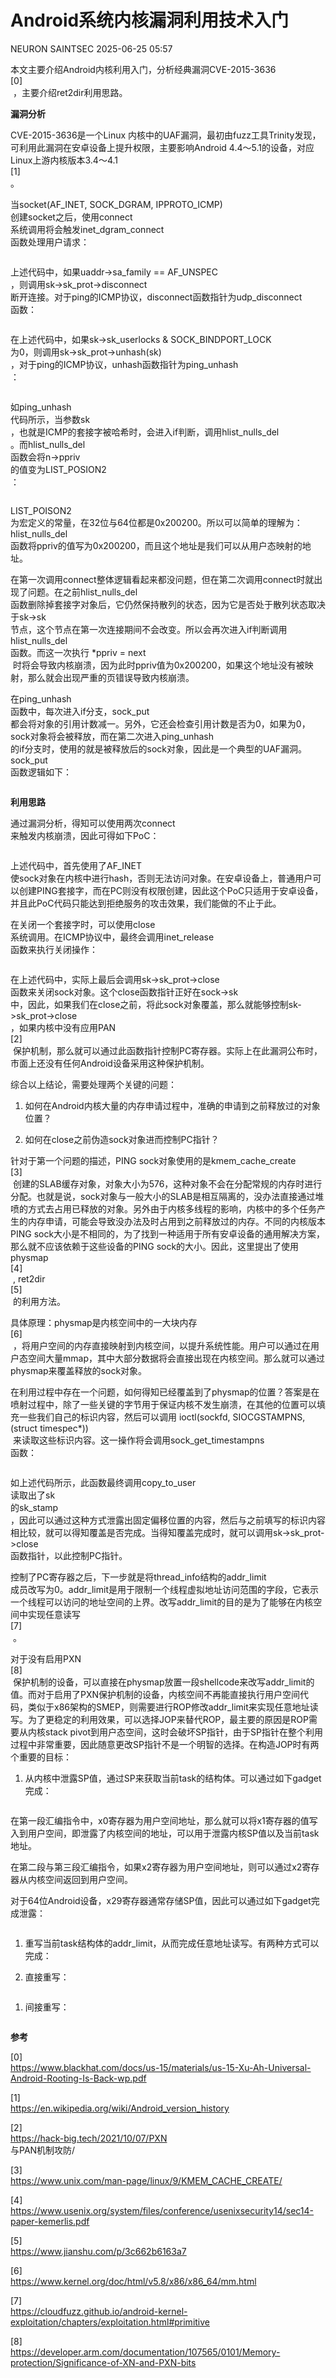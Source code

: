 #  Android系统内核漏洞利用技术入门  
NEURON  SAINTSEC   2025-06-25 05:57  
  
本文主要介绍Android内核利用入门，分析经典漏洞CVE-2015-3636   
[0]  
 ，主要介绍ret2dir利用思路。  
  
  
**漏洞分析**  
  
CVE-2015-3636是一个Linux 内核中的UAF漏洞，最初由fuzz工具Trinity发现，可利用此漏洞在安卓设备上提升权限，主要影响Android 4.4～5.1的设备，对应Linux上游内核版本3.4～4.1   
[1]  
。  
  
当socket(AF_INET, SOCK_DGRAM, IPPROTO_ICMP)  
创建socket之后，使用connect  
系统调用将会触发inet_dgram_connect  
函数处理用户请求：  
```
```  
  
上述代码中，如果uaddr->sa_family == AF_UNSPEC  
，则调用sk->sk_prot->disconnect  
断开连接。对于ping的ICMP协议，disconnect函数指针为udp_disconnect  
函数：  
```
```  
  
在上述代码中，如果sk->sk_userlocks & SOCK_BINDPORT_LOCK  
为0，则调用sk->sk_prot->unhash(sk)  
，对于ping的ICMP协议，unhash函数指针为ping_unhash  
：  
```
```  
  
如ping_unhash  
代码所示，当参数sk  
，也就是ICMP的套接字被哈希时，会进入if判断，调用hlist_nulls_del  
。而hlist_nulls_del  
函数会将n->ppriv  
的值变为LIST_POSION2  
：  
```
```  
  
LIST_POISON2  
为宏定义的常量，在32位与64位都是0x200200。所以可以简单的理解为：hlist_nulls_del  
函数将ppriv的值写为0x200200，而且这个地址是我们可以从用户态映射的地址。  
  
在第一次调用connect整体逻辑看起来都没问题，但在第二次调用connect时就出现了问题。在之前hlist_nulls_del  
函数删除掉套接字对象后，它仍然保持散列的状态，因为它是否处于散列状态取决于sk->sk  
节点，这个节点在第一次连接期间不会改变。所以会再次进入if判断调用hlist_nulls_del  
函数。而这一次执行 *ppriv = next  
 时将会导致内核崩溃，因为此时ppriv值为0x200200，如果这个地址没有被映射，那么就会出现严重的页错误导致内核崩溃。  
  
在ping_unhash  
函数中，每次进入if分支，sock_put  
都会将对象的引用计数减一。另外，它还会检查引用计数是否为0，如果为0，sock对象将会被释放，而在第二次进入ping_unhash  
的if分支时，使用的就是被释放后的sock对象，因此是一个典型的UAF漏洞。sock_put  
函数逻辑如下：  
```
```  
  
  
**利用思路**  
  
通过漏洞分析，得知可以使用两次connect  
来触发内核崩溃，因此可得如下PoC：  
```
```  
  
上述代码中，首先使用了AF_INET  
使sock对象在内核中进行hash，否则无法访问对象。在安卓设备上，普通用户可以创建PING套接字，而在PC则没有权限创建，因此这个PoC只适用于安卓设备，并且此PoC代码只能达到拒绝服务的攻击效果，我们能做的不止于此。  
  
在关闭一个套接字时，可以使用close  
系统调用。在ICMP协议中，最终会调用inet_release  
函数来执行关闭操作：  
```
```  
  
在上述代码中，实际上最后会调用sk->sk_prot->close  
函数来关闭sock对象。这个close函数指针正好在sock->sk  
中，因此，如果我们在close之前，将此sock对象覆盖，那么就能够控制sk->sk_prot->close  
，如果内核中没有应用PAN   
[2]  
 保护机制，那么就可以通过此函数指针控制PC寄存器。实际上在此漏洞公布时，市面上还没有任何Android设备采用这种保护机制。  
  
综合以上结论，需要处理两个关键的问题：  
1. 如何在Android内核大量的内存申请过程中，准确的申请到之前释放过的对象位置？  
  
1. 如何在close之前伪造sock对象进而控制PC指针？  
  
针对于第一个问题的描述，PING sock对象使用的是kmem_cache_create  
[3]  
 创建的SLAB缓存对象，对象大小为576，这种对象不会在分配常规的内存时进行分配。也就是说，sock对象与一般大小的SLAB是相互隔离的，没办法直接通过堆喷的方式去占用已释放的对象。另外由于内核多线程的影响，内核中的多个任务产生的内存申请，可能会导致没办法及时占用到之前释放过的内存。不同的内核版本PING sock大小是不相同的，为了找到一种适用于所有安卓设备的通用解决方案，那么就不应该依赖于这些设备的PING sock的大小。因此，这里提出了使用physmap   
[4]  
 , ret2dir   
[5]  
 的利用方法。  
  
具体原理：physmap是内核空间中的一大块内存   
[6]  
 ，将用户空间的内存直接映射到内核空间，以提升系统性能。用户可以通过在用户态空间大量mmap，其中大部分数据将会直接出现在内核空间。那么就可以通过physmap来覆盖释放的sock对象。  
  
在利用过程中存在一个问题，如何得知已经覆盖到了physmap的位置？答案是在喷射过程中，除了一些关键的字节用于保证内核不发生崩溃，在其他的位置可以填充一些我们自己的标识内容，然后可以调用 ioctl(sockfd, SIOCGSTAMPNS, (struct timespec*))  
 来读取这些标识内容。这一操作将会调用sock_get_timestampns  
函数：  
```
```  
  
如上述代码所示，此函数最终调用copy_to_user  
读取出了sk  
的sk_stamp  
，因此可以通过这种方式泄露出固定偏移位置的内容，然后与之前填写的标识内容相比较，就可以得知覆盖是否完成。当得知覆盖完成时，就可以调用sk->sk_prot->close  
函数指针，以此控制PC指针。  
  
控制了PC寄存器之后，下一步就是将thread_info结构的addr_limit  
成员改写为0。addr_limit是用于限制一个线程虚拟地址访问范围的字段，它表示一个线程可以访问的地址空间的上界。改写addr_limit的目的是为了能够在内核空间中实现任意读写   
[7]  
 。  
  
对于没有启用PXN   
[8]  
 保护机制的设备，可以直接在physmap放置一段shellcode来改写addr_limit的值。而对于启用了PXN保护机制的设备，内核空间不再能直接执行用户空间代码，类似于x86架构的SMEP，则需要进行ROP修改addr_limit来实现任意地址读写。为了更稳定的利用效果，可以选择JOP来替代ROP，最主要的原因是ROP需要从内核stack pivot到用户态空间，这时会破坏SP指针，由于SP指针在整个利用过程中非常重要，因此随意更改SP指针不是一个明智的选择。在构造JOP时有两个重要的目标：  
1. 从内核中泄露SP值，通过SP来获取当前task的结构体。可以通过如下gadget完成：  
```
```  
  
在第一段汇编指令中，x0寄存器为用户空间地址，那么就可以将x1寄存器的值写入到用户空间，即泄露了内核空间的地址，可以用于泄露内核SP值以及当前task地址。  
  
在第二段与第三段汇编指令，如果x2寄存器为用户空间地址，则可以通过x2寄存器从内核空间返回到用户空间。  
  
对于64位Android设备，x29寄存器通常存储SP值，因此可以通过如下gadget完成泄露：  
```
```  
  
1. 重写当前task结构体的addr_limit，从而完成任意地址读写。有两种方式可以完成：  
  
1. 直接重写：  
```
```  
  
1. 间接重写：  
```
```  
  
**参考**  
  
[0]   
https://www.blackhat.com/docs/us-15/materials/us-15-Xu-Ah-Universal-Android-Rooting-Is-Back-wp.pdf  
  
[1]   
https://en.wikipedia.org/wiki/Android_version_history  
  
[2]   
https://hack-big.tech/2021/10/07/PXN  
与PAN机制攻防/  
  
[3]   
https://www.unix.com/man-page/linux/9/KMEM_CACHE_CREATE/  
  
[4]   
https://www.usenix.org/system/files/conference/usenixsecurity14/sec14-paper-kemerlis.pdf  
  
[5]   
https://www.jianshu.com/p/3c662b6163a7  
  
[6]   
https://www.kernel.org/doc/html/v5.8/x86/x86_64/mm.html  
  
[7]   
https://cloudfuzz.github.io/android-kernel-exploitation/chapters/exploitation.html#primitive  
  
[8]   
https://developer.arm.com/documentation/107565/0101/Memory-protection/Significance-of-XN-and-PXN-bits  
  
  
